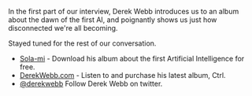 In the first part of our interview, Derek Webb introduces us to an album about the dawn of the first AI, and poignantly shows us just how disconnected we're all becoming.

Stayed tuned for the rest of our conversation.

- [Sola-mi](http://sola-mi.com/) - Download his album about the first Artificial Intelligence for free.
- [DerekWebb.com](http://www.derekwebb.com/) - Listen to and purchase his latest album, Ctrl.
- [@derekwebb](https://twitter.com/derekwebb) Follow Derek Webb on twitter.